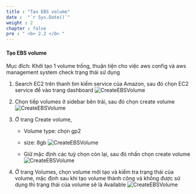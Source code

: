 ```yaml
---
title : "Tạo EBS volume"
date :  "`r Sys.Date()`" 
weight : 2
chapter : false
pre : " <b> 2.2 </b> "
---
```


#### Tạo EBS volume

Mục đích: Khởi tạo 1 volume trống, thuận tiện cho việc aws config và aws management system check trạng thái sử dụng

1. Search EC2 trên thanh tìm kiếm service của Amazon, sau đó chọn EC2 service để vào trang dashboard
    ![CreateEBSVolume](/images/2/2.2.1.png)

2. Chọn tiếp volumes ở sidebar bên trái, sau đó chọn create volume
    ![CreateEBSVolume](/images/2/2.2.2.png)

3. Ở trang Create volume,
    - Volume type: chọn gp2
    - size: 8gb
    ![CreateEBSVolume](/images/2/2.2.3.png)

    - Giữ mặc định các tuỳ chọn còn lại, sau đó nhấn chọn create volume
    ![CreateEBSVolume](/images/2/2.2.4.png)

4. Ở trang Volumes, chọn volume mới tạo và kiểm tra trạng thái của volume, mặc định sau khi tạo volume thành công và không được sử dụng thì trạng thái của volume sẽ là Available 
    ![CreateEBSVolume](/images/2/2.2.5.png)




